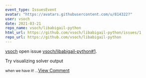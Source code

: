 ```yaml
---
event_type: IssuesEvent
avatar: "https://avatars.githubusercontent.com/u/814322?"
user: vsoch
date: 2021-03-21
repo_name: vsoch/libabigail-python
html_url: https://github.com/vsoch/libabigail-python/issues/1
repo_url: https://github.com/vsoch/libabigail-python
---
```


<a href='https://github.com/vsoch' target='_blank'>vsoch</a> open issue <a href='https://github.com/vsoch/libabigail-python/issues/1' target='_blank'>vsoch/libabigail-python#1</a>.

<p>Try visualizing solver output</p><small>when we have it!...</small><a href='https://github.com/vsoch/libabigail-python/issues/1' target='_blank'>View Comment</a>